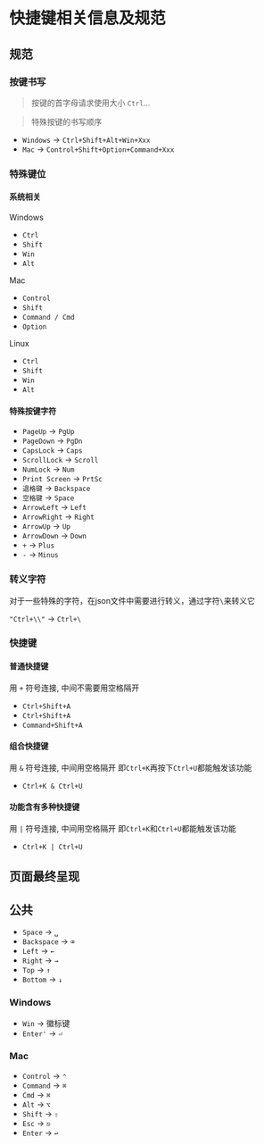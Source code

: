 # 快捷键相关信息及规范

## 规范

### 按键书写

> 按键的首字母请求使用大小 `Ctrl`...

> 特殊按键的书写顺序

- `Windows` -> `Ctrl+Shift+Alt+Win+Xxx`
- `Mac` -> `Control+Shift+Option+Command+Xxx`

### 特殊键位

#### 系统相关

Windows

- `Ctrl`
- `Shift`
- `Win`
- `Alt`

Mac

- `Control`
- `Shift`
- `Command / Cmd`
- `Option`

Linux

- `Ctrl`
- `Shift`
- `Win`
- `Alt`

#### 特殊按键字符

- `PageUp` -> `PgUp`
- `PageDown` -> `PgDn`
- `CapsLock` -> `Caps`
- `ScrollLock` -> `Scroll`
- `NumLock` -> `Num`
- `Print Screen` -> `PrtSc`
- `退格键` -> `Backspace`
- `空格键` -> `Space`
- `ArrowLeft` -> `Left`
- `ArrowRight` -> `Right`
- `ArrowUp` -> `Up`
- `ArrowDown` -> `Down`
- `+` -> `Plus`
- `-` -> `Minus`

### 转义字符

对于一些特殊的字符，在json文件中需要进行转义，通过字符`\`来转义它

`"Ctrl+\\"` -> `Ctrl+\`

### 快捷键

#### 普通快捷键

用 `+` 符号连接, 中间不需要用空格隔开

- `Ctrl+Shift+A`
- `Ctrl+Shift+A`
- `Command+Shift+A`

#### 组合快捷键

用 `&` 符号连接, 中间用空格隔开
即`Ctrl+K`再按下`Ctrl+U`都能触发该功能

- `Ctrl+K & Ctrl+U`

#### 功能含有多种快捷键

用 `|` 符号连接, 中间用空格隔开
即`Ctrl+K`和`Ctrl+U`都能触发该功能

- `Ctrl+K | Ctrl+U`

## 页面最终呈现

## 公共

- `Space` -> `␣`
- `Backspace` -> `⌫`
- `Left` -> `←`
- `Right` -> `→`
- `Top` -> `↑`
- `Bottom` -> `↓`

### Windows

- `Win` -> 徽标键
- `Enter'` -> `⏎`

### Mac

- `Control` -> `⌃`
- `Command` -> `⌘`
- `Cmd` -> `⌘`
- `Alt` -> `⌥`
- `Shift` -> `⇧`
- `Esc` -> `⎋`
- `Enter` -> `↩︎`
